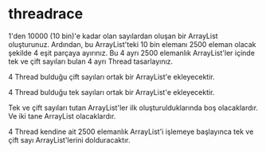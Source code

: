 # threadrace

1'den 10000 (10 bin)'e kadar olan sayılardan oluşan bir ArrayList oluşturunuz. Ardından, bu ArrayList'teki 10 bin elemanı 2500 eleman olacak şekilde 4 eşit parçaya ayırınız. Bu 4 ayrı 2500 elemanlık ArrayList'ler içinde tek ve çift sayıları bulan 4 ayrı Thread tasarlayınız.



4 Thread bulduğu çift sayıları ortak bir ArrayList'e ekleyecektir.


4 Thread bulduğu tek sayıları ortak bir ArrayList'e ekleyecektir.


Tek ve çift sayıları tutan ArrayList'ler ilk oluşturulduklarında boş olacaklardır. Ve iki tane ArrayList olacaklardır.


4 Thread kendine ait 2500 elemanlık ArrayList'i işlemeye başlayınca tek ve çift sayı ArrayList'lerini dolduracaktır.
